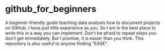 # github_for_beginners
A beginner-friendly guide teaching data analysts how to document projects on GitHub. I have just little experience as you. So I am in the best place to write this in a way you can implement. Don't be afraid to repeat steps you don't get immediately. But I promise, it is easier than you think. This repository is also useful to anyone finding "EASE".
